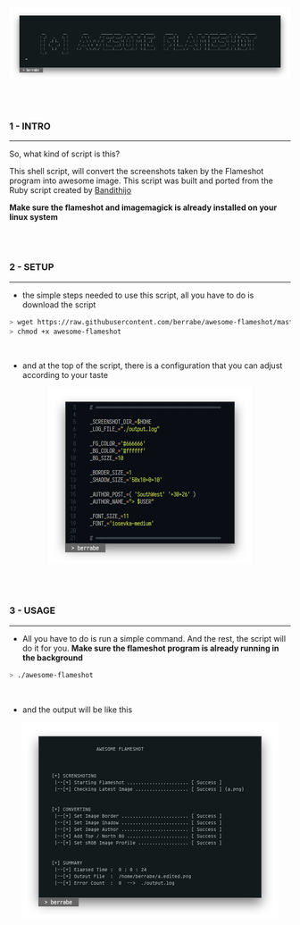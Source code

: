 <p align="center">
  <img src="docs/logo.png">
</p>

<br/><br/>

### 1 - INTRO
---
So, what kind of script is this?

This shell script, will convert the screenshots taken by the Flameshot program into awesome image. 
This script was built and ported from the Ruby script created by [Bandithijo](https://bandithijo.github.io/blog/memodifikasi-screenshot-dari-flameshot-dengan-imagemagick)

**Make sure the flameshot and imagemagick is already installed on your linux system**

<br/><br/>

### 2 - SETUP
---
- the simple steps needed to use this script, all you have to do is download the script

```sh
> wget https://raw.githubusercontent.com/berrabe/awesome-flameshot/master/awesome-flameshot
> chmod +x awesome-flameshot
```

<br/>

- and at the top of the script, there is a configuration that you can adjust according to your taste

<p align="center">
  <img src="docs/config.png">
</p>


<br/><br/>

### 3 - USAGE
---
- All you have to do is run a simple command. And the rest, the script will do it for you. **Make sure the flameshot program is already running in the background**

```sh
> ./awesome-flameshot
```

<br/>

- and the output will be like this

<p align="center">
  <img src="docs/output.png">
</p>



<br/><br/>